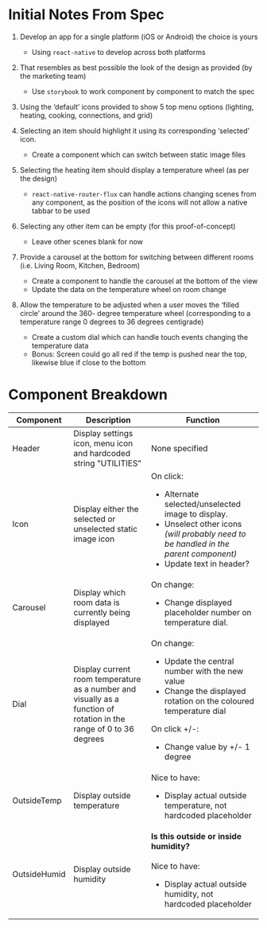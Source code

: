 # Initial Notes From Spec

1. Develop an app for a single platform (iOS or Android) the choice is yours
    -   Using `react-native` to develop across both platforms

2. That resembles as best possible the look of the design as provided (by the marketing team)
    -   Use `storybook` to work component by component to match the spec

3. Using the ‘default’ icons provided to show 5 top menu options (lighting, heating, cooking,
connections, and grid)
4. Selecting an item should highlight it using its corresponding ‘selected’ icon.
    -   Create a component which can switch between static image files

5. Selecting the heating item should display a temperature wheel (as per the design)
    -   `react-native-router-flux` can handle actions changing scenes from any component, as the position of the icons will not allow a native tabbar to be used

6. Selecting any other item can be empty (for this proof-of-concept)
    -   Leave other scenes blank for now

7. Provide a carousel at the bottom for switching between different rooms (i.e. Living Room,
Kitchen, Bedroom)
    -   Create a component to handle the carousel at the bottom of the view
    -   Update the data on the temperature wheel on room change

8. Allow the temperature to be adjusted when a user moves the ‘filled circle’ around the 360-
degree temperature wheel (corresponding to a temperature range 0 degrees to 36 degrees
centigrade)
    -   Create a custom dial which can handle touch events changing the temperature data
    -   Bonus: Screen could go all red if the temp is pushed near the top, likewise blue if close to the bottom

# Component Breakdown

| Component | Description | Function |
|-----------|-------------|----------|
| Header | Display settings icon, menu icon and hardcoded string "UTILITIES" | None specified |
| Icon | Display either the selected or unselected static image icon | On click: <br><ul><li>Alternate selected/unselected image to display.</li><li>Unselect other icons <i>(will probably need to be handled in the parent component)</i></li><li>Update text in header?</li></ul> |
| Carousel | Display which room data is currently being displayed | On change: <br><ul><li>Change displayed placeholder number on temperature dial.</li></ul> |
| Dial | Display current room temperature as a number and visually as a function of rotation in the range of 0 to 36 degrees | On change: <br><ul><li>Update the central number with the new value</li><li>Change the displayed rotation on the coloured temperature dial</li></ul>On click +/-: <br><ul><li>Change value by +/- 1 degree</li></ul> |
| OutsideTemp | Display outside temperature | Nice to have: <br><ul><li>Display actual outside temperature, not hardcoded placeholder</li></ul> |
| OutsideHumid | Display outside humidity | <b>Is this outside or inside humidity?</b><br><br> Nice to have: <br><ul><li>Display actual outside humidity, not hardcoded placeholder</li></ul> |
